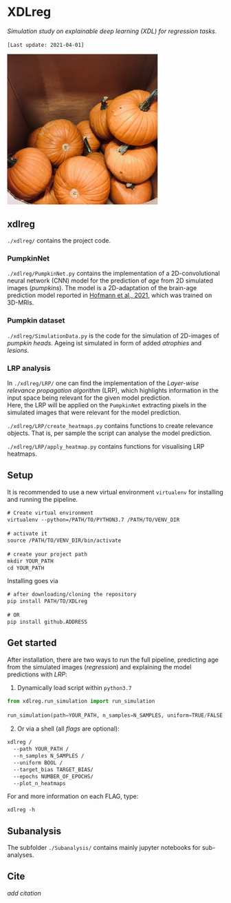 # XDLreg

*Simulation study on explainable deep learning (XDL) for regression tasks.*

`[Last update: 2021-04-01]`

<img src="Pumpkin.jpg" alt="PumpkinNet" width="350">


## xdlreg
`./xdlreg/` contains the project code.

### PumpkinNet
`./xdlreg/PumpkinNet.py` contains the implementation of a 2D-convolutional neural network (CNN) model for the prediction of *age* from 2D simulated images (*pumpkins*). The model is a 2D-adaptation of the brain-age prediction model reported in [Hofmann et al., 2021](DOI), which was trained on 3D-MRIs.

### Pumpkin dataset
`./xdlreg/SimulationData.py` is the code for the simulation of 2D-images of *pumpkin heads*. Ageing ist simulated in form of added *atrophies* and *lesions*.

### LRP analysis
In `./xdlreg/LRP/` one can find the implementation of the *Layer-wise relevance propagation algorithm* (LRP), which highlights information in the input space being relevant for the given model prediction. <br>
Here, the LRP will be applied on the `PumpkinNet` extracting pixels in the simulated images that were relevant for the model prediction.

`./xdlreg/LRP/create_heatmaps.py` contains functions to create relevance objects. That is, per sample the script can analyse the model prediction.

`./xdlreg/LRP/apply_heatmap.py` contains functions for visualising LRP heatmaps.

## Setup
It is recommended to use a new virtual environment `virtualenv` for installing and running the pipeline.

```shell
# Create virtual environment
virtualenv --python=/PATH/TO/PYTHON3.7 /PATH/TO/VENV_DIR

# activate it
source /PATH/TO/VENV_DIR/bin/activate

# create your project path
mkdir YOUR_PATH
cd YOUR_PATH
```

Installing goes via
```shell
# after downloading/cloning the repository
pip install PATH/TO/XDLreg

# OR
pip install github.ADDRESS
```

## Get started
After installation, there are two ways to run the full pipeline, predicting age from the simulated images (*regression*) and explaining the model predictions with *LRP*:

1. Dynamically load script within `python3.7`

```python
from xdlreg.run_simulation import run_simulation

run_simulation(path=YOUR_PATH, n_samples=N_SAMPLES, uniform=TRUE/FALSE, target_bias=TARGET_BIAS, epochs=N_EPOCHS, plot_n_heatmaps=N_HEATMAPS_TO_PLOT)

```
2. Or via a shell (all *flags* are optional):

```shell
xdlreg /
  --path YOUR_PATH /
  --n_samples N_SAMPLES /
  --uniform BOOL /
  --target_bias TARGET_BIAS/
  --epochs NUMBER_OF_EPOCHS/
  --plot_n_heatmaps
```
For and more information on each FLAG, type:
```shell
xdlreg -h
```

## Subanalysis
The subfolder `./Subanalysis/`  contains mainly jupyter notebooks for sub-analyses.

## Cite

*add citation*
